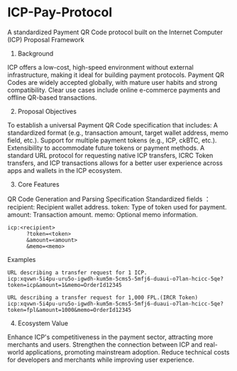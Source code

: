 # ICP-Pay-Protocol
A standardized Payment QR Code protocol built on the Internet Computer (ICP)
Proposal Framework
1. Background
   
ICP offers a low-cost, high-speed environment without external infrastructure, making it ideal for building payment protocols.
Payment QR Codes are widely accepted globally, with mature user habits and strong compatibility.
Clear use cases include online e-commerce payments and offline QR-based transactions.

2. Proposal Objectives
   
To establish a universal Payment QR Code specification that includes:
A standardized format (e.g., transaction amount, target wallet address, memo field, etc.).
Support for multiple payment tokens (e.g., ICP, ckBTC, etc.).
Extensibility to accommodate future tokens or payment methods.
A standard URL protocol for requesting native ICP transfers, ICRC Token transfers, and ICP transactions allows for a better user experience across apps and wallets in the ICP ecosystem.

3. Core Features
   
QR Code Generation and Parsing Specification
Standardized fields ：
recipient: Recipient wallet address.
token: Type of token used for payment.
amount: Transaction amount.
memo: Optional memo information.

```vb.net
icp:<recipient>
      ?token=<token>
      &amount=<amount>
      &memo=<memo>
```

Examples
```vb.net
URL describing a transfer request for 1 ICP.
icp:xqvwn-5i4pu-uru5o-igwdh-kum5m-5cms5-5mfj6-duaui-o7lan-hcicc-5qe?token=icp&amount=1&memo=OrderId12345
```

```vb.net
URL describing a transfer request for 1,000 FPL.(IRCR Token)
icp:xqvwn-5i4pu-uru5o-igwdh-kum5m-5cms5-5mfj6-duaui-o7lan-hcicc-5qe?token=fpl&amount=1000&memo=OrderId12345
```

4. Ecosystem Value
   
Enhance ICP's competitiveness in the payment sector, attracting more merchants and users.
Strengthen the connection between ICP and real-world applications, promoting mainstream adoption.
Reduce technical costs for developers and merchants while improving user experience.
